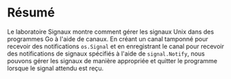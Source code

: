 # Résumé

Le laboratoire Signaux montre comment gérer les signaux Unix dans des programmes Go à l'aide de canaux. En créant un canal tamponné pour recevoir des notifications `os.Signal` et en enregistrant le canal pour recevoir des notifications de signaux spécifiés à l'aide de `signal.Notify`, nous pouvons gérer les signaux de manière appropriée et quitter le programme lorsque le signal attendu est reçu.
